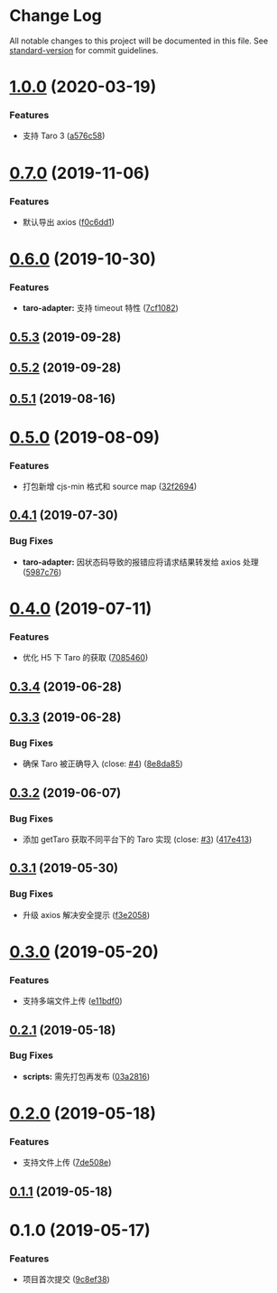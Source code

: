 # Change Log

All notable changes to this project will be documented in this file. See [standard-version](https://github.com/conventional-changelog/standard-version) for commit guidelines.

<a name="1.0.0"></a>
# [1.0.0](https://github.com/fjc0k/taro-axios/compare/v0.7.0...v1.0.0) (2020-03-19)


### Features

* 支持 Taro 3 ([a576c58](https://github.com/fjc0k/taro-axios/commit/a576c58))



<a name="0.7.0"></a>
# [0.7.0](https://github.com/fjc0k/taro-axios/compare/v0.6.0...v0.7.0) (2019-11-06)


### Features

* 默认导出 axios ([f0c6dd1](https://github.com/fjc0k/taro-axios/commit/f0c6dd1))



<a name="0.6.0"></a>
# [0.6.0](https://github.com/fjc0k/taro-axios/compare/v0.5.3...v0.6.0) (2019-10-30)


### Features

* **taro-adapter:** 支持 timeout 特性 ([7cf1082](https://github.com/fjc0k/taro-axios/commit/7cf1082))



<a name="0.5.3"></a>
## [0.5.3](https://github.com/fjc0k/taro-axios/compare/v0.5.2...v0.5.3) (2019-09-28)



<a name="0.5.2"></a>
## [0.5.2](https://github.com/fjc0k/taro-axios/compare/v0.5.1...v0.5.2) (2019-09-28)



<a name="0.5.1"></a>
## [0.5.1](https:///github.com/fjc0k/taro-axios/compare/v0.5.0...v0.5.1) (2019-08-16)



<a name="0.5.0"></a>
# [0.5.0](https:///github.com/fjc0k/taro-axios/compare/v0.4.1...v0.5.0) (2019-08-09)


### Features

* 打包新增 cjs-min 格式和 source map ([32f2694](https:///github.com/fjc0k/taro-axios/commits/32f2694))



<a name="0.4.1"></a>
## [0.4.1](https:///github.com/fjc0k/taro-axios/compare/v0.4.0...v0.4.1) (2019-07-30)


### Bug Fixes

* **taro-adapter:** 因状态码导致的报错应将请求结果转发给 axios 处理 ([5987c76](https:///github.com/fjc0k/taro-axios/commits/5987c76))



<a name="0.4.0"></a>
# [0.4.0](https:///github.com/fjc0k/taro-axios/compare/v0.3.4...v0.4.0) (2019-07-11)


### Features

* 优化 H5 下 Taro 的获取 ([7085460](https:///github.com/fjc0k/taro-axios/commits/7085460))



<a name="0.3.4"></a>
## [0.3.4](https:///github.com/fjc0k/taro-axios/compare/v0.3.3...v0.3.4) (2019-06-28)



<a name="0.3.3"></a>
## [0.3.3](https:///github.com/fjc0k/taro-axios/compare/v0.3.2...v0.3.3) (2019-06-28)


### Bug Fixes

* 确保 Taro 被正确导入 (close: [#4](https:///github.com/fjc0k/taro-axios/issues/4)) ([8e8da85](https:///github.com/fjc0k/taro-axios/commits/8e8da85))



<a name="0.3.2"></a>
## [0.3.2](https:///github.com/fjc0k/taro-axios/compare/v0.3.1...v0.3.2) (2019-06-07)


### Bug Fixes

* 添加 getTaro 获取不同平台下的 Taro 实现 (close: [#3](https:///github.com/fjc0k/taro-axios/issues/3)) ([417e413](https:///github.com/fjc0k/taro-axios/commits/417e413))



<a name="0.3.1"></a>
## [0.3.1](https:///github.com/fjc0k/taro-axios/compare/v0.3.0...v0.3.1) (2019-05-30)


### Bug Fixes

* 升级 axios 解决安全提示 ([f3e2058](https:///github.com/fjc0k/taro-axios/commits/f3e2058))



<a name="0.3.0"></a>
# [0.3.0](https:///github.com/fjc0k/taro-axios/compare/v0.2.1...v0.3.0) (2019-05-20)


### Features

* 支持多端文件上传 ([e11bdf0](https:///github.com/fjc0k/taro-axios/commits/e11bdf0))



<a name="0.2.1"></a>
## [0.2.1](https:///github.com/fjc0k/taro-axios/compare/v0.2.0...v0.2.1) (2019-05-18)


### Bug Fixes

* **scripts:** 需先打包再发布 ([03a2816](https:///github.com/fjc0k/taro-axios/commits/03a2816))



<a name="0.2.0"></a>
# [0.2.0](https:///github.com/fjc0k/taro-axios/compare/v0.1.1...v0.2.0) (2019-05-18)


### Features

* 支持文件上传 ([7de508e](https:///github.com/fjc0k/taro-axios/commits/7de508e))



<a name="0.1.1"></a>
## [0.1.1](https:///github.com/fjc0k/taro-axios/compare/v0.1.0...v0.1.1) (2019-05-18)



<a name="0.1.0"></a>
# 0.1.0 (2019-05-17)


### Features

* 项目首次提交 ([9c8ef38](https:///github.com/fjc0k/taro-axios/commits/9c8ef38))
